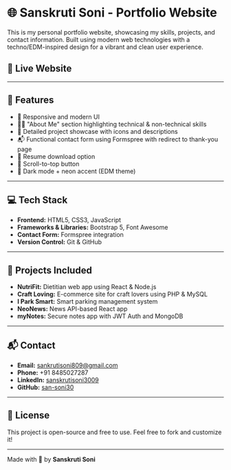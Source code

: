 # 🌐 Sanskruti Soni - Portfolio Website

This is my personal portfolio website, showcasing my skills, projects, and contact information. Built using modern web technologies with a techno/EDM-inspired design for a vibrant and clean user experience.

## 🔗 Live Website

---

## 📌 Features

- 🚀 Responsive and modern UI
- 🧑‍💻 "About Me" section highlighting technical & non-technical skills
- 📁 Detailed project showcase with icons and descriptions
- 📬 Functional contact form using Formspree with redirect to thank-you page
- 📄 Resume download option
- 🔼 Scroll-to-top button
- 🎨 Dark mode + neon accent (EDM theme)

---

## 💻 Tech Stack

- **Frontend:** HTML5, CSS3, JavaScript
- **Frameworks & Libraries:** Bootstrap 5, Font Awesome
- **Contact Form:** Formspree integration
- **Version Control:** Git & GitHub


---

## 🧠 Projects Included

- **NutriFit:** Dietitian web app using React & Node.js
- **Craft Loving:** E-commerce site for craft lovers using PHP & MySQL
- **I Park Smart:** Smart parking management system
- **NeoNews:** News API-based React app
- **myNotes:** Secure notes app with JWT Auth and MongoDB

---

## 📬 Contact

- **Email:** sankrutisoni809@gmail.com  
- **Phone:** +91 8485027287  
- **LinkedIn:** [sanskrutisoni3009](https://www.linkedin.com/in/sanskrutisoni3009)  
- **GitHub:** [san-soni30](https://github.com/san-soni30)  

---

## 📄 License

This project is open-source and free to use. Feel free to fork and customize it!

---

Made with 💖 by **Sanskruti Soni**
